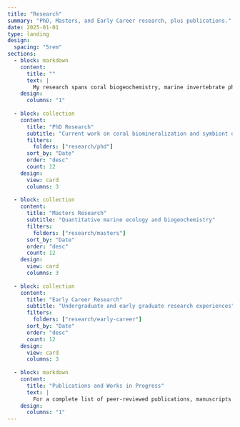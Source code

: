 ```yaml
---
title: "Research"
summary: "PhD, Masters, and Early Career research, plus publications."
date: 2025-01-01
type: landing
design:
  spacing: "5rem"
sections:
  - block: markdown
    content:
      title: ""
      text: |
        My research spans coral biogeochemistry, marine invertebrate physiology, and ecosystem responses to climate change, integrating multi-proxy geochemistry, quantitative ecology, and critical theory frameworks.
    design:
      columns: "1"
  
  - block: collection
    content:
      title: "PhD Research"
      subtitle: "Current work on coral biomineralization and symbiont dynamics"
      filters:
        folders: ["research/phd"]
      sort_by: "Date"
      order: "desc"
      count: 12
    design:
      view: card
      columns: 3
  
  - block: collection
    content:
      title: "Masters Research"
      subtitle: "Quantitative marine ecology and biogeochemistry"
      filters:
        folders: ["research/masters"]
      sort_by: "Date"
      order: "desc"
      count: 12
    design:
      view: card
      columns: 3
  
  - block: collection
    content:
      title: "Early Career Research"
      subtitle: "Undergraduate and early graduate research experiences"
      filters:
        folders: ["research/early-career"]
      sort_by: "Date"
      order: "desc"
      count: 12
    design:
      view: card
      columns: 3
  
  - block: markdown
    content:
      title: "Publications and Works in Progress"
      text: |
        For a complete list of peer-reviewed publications, manuscripts in preparation, and research outputs, visit the **[Publications page](/publications/)**.
    design:
      columns: "1"
---
```

